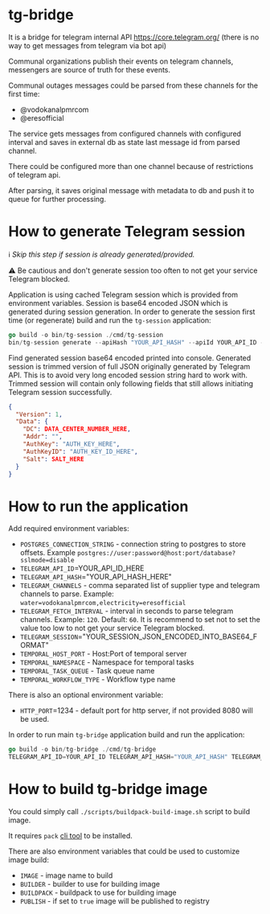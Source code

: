 # tg-bridge

It is a bridge for telegram internal API https://core.telegram.org/ (there is no way to get messages from telegram via bot api)

Communal organizations publish their events on telegram channels, messengers are source of truth for these events.

Communal outages messages could be parsed from these channels for the first time:

* @vodokanalpmrcom
* @eresofficial

The service gets messages from configured channels with configured interval and saves in external db as state last message id from parsed channel.

There could be configured more than one channel because of restrictions of telegram api.

After parsing, it saves original message with metadata to db and push it to queue for further processing.


# How to generate Telegram session

ℹ️ _Skip this step if session is already generated/provided._

⚠️ Be cautious and don't generate session too often to not get your service Telegram blocked.

Application is using cached Telegram session which is provided from environment variables.
Session is base64 encoded JSON which is generated during session generation.
In order to generate the session first time (or regenerate) build and run the `tg-session` application:
```go
go build -o bin/tg-session ./cmd/tg-session
bin/tg-session generate --apiHash "YOUR_API_HASH" --apiId YOUR_API_ID --phone "+YOUR_PHONE"
```

Find generated session base64 encoded printed into console.
Generated session is trimmed version of full JSON originally generated by Telegram API.
This is to avoid very long encoded session string hard to work with.
Trimmed session will contain only following fields that still allows initiating Telegram session 
successfully.
```json
{
  "Version": 1,
  "Data": {
    "DC": DATA_CENTER_NUMBER_HERE,
    "Addr": "",
    "AuthKey": "AUTH_KEY_HERE",
    "AuthKeyID": "AUTH_KEY_ID_HERE",
    "Salt": SALT_HERE
  }
}
```


# How to run the application
Add required environment variables:

- `POSTGRES_CONNECTION_STRING` - connection string to postgres to store offsets. Example
  `postgres://user:password@host:port/database?sslmode=disable`
- `TELEGRAM_API_ID`=YOUR_API_ID_HERE
- `TELEGRAM_API_HASH`="YOUR_API_HASH_HERE"
- `TELEGRAM_CHANNELS` - comma separated list of supplier type and telegram channels to parse. Example:
  `water=vodokanalpmrcom,electricity=eresofficial`
- `TELEGRAM_FETCH_INTERVAL` - interval in seconds to parse telegram channels. Example: `120`. Default: `60`. It is
  recommend to set not to set the value too low to not get your service Telegram blocked.
- `TELEGRAM_SESSION`="YOUR_SESSION_JSON_ENCODED_INTO_BASE64_FORMAT"
- `TEMPORAL_HOST_PORT` - Host:Port of temporal server
- `TEMPORAL_NAMESPACE` - Namespace for temporal tasks
- `TEMPORAL_TASK_QUEUE` - Task queue name
- `TEMPORAL_WORKFLOW_TYPE` - Workflow type name

There is also an optional environment variable:
- `HTTP_PORT`=1234 - default port for http server, if not provided 8080 will be used.

In order to run main `tg-bridge` application build and run the application:
```go
go build -o bin/tg-bridge ./cmd/tg-bridge 
TELEGRAM_API_ID=YOUR_API_ID TELEGRAM_API_HASH="YOUR_API_HASH" TELEGRAM_SESSION="GENERATED_TELEGRAM_SESSION" bin/tg-bridge
```

# How to build tg-bridge image

You could simply call `./scripts/buildpack-build-image.sh` script to build image.

It requires `pack` [cli tool](https://buildpacks.io/docs/for-platform-operators/how-to/integrate-ci/pack/) to be installed.

There are also environment variables that could be used to customize image build:

* `IMAGE` - image name to build
* `BUILDER` - builder to use for building image
* `BUILDPACK` - buildpack to use for building image
* `PUBLISH` - if set to `true` image will be published to registry
